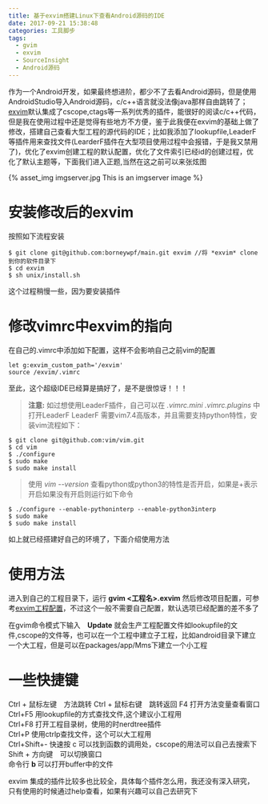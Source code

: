 ```yaml
---
title: 基于exvim搭建Linux下查看Android源码的IDE
date: 2017-09-21 15:38:48
categories: 工具脚步
tags: 
  - gvim
  - exvim
  - SourceInsight
  - Android源码
---
```


作为一个Android开发，如果最终想进阶，都少不了去看Android源码，但是使用AndroidStudio导入Android源码，c/c++语言就没法像java那样自由跳转了；[exvim](https://exvim.github.io/)默认集成了cscope,ctags等一系列优秀的插件，能很好的阅读c/c++代码，但是我在使用过程中还是觉得有些地方不方便，鉴于此我便在exvim的基础上做了修改，搭建自己查看大型工程的源代码的IDE；比如我添加了lookupfile,LeaderF等插件用来查找文件(LearderF插件在大型项目使用过程中会报错，于是我又禁用了)，优化了exvim创建工程的默认配置，优化了文件索引已经id的创建过程，优化了默认主题等，下面我们进入正题,当然在这之前可以来张炫图  

{% asset_img imgserver.jpg This is an imgserver image %}  

# 安装修改后的exvim

按照如下流程安装
```
$ git clone git@github.com:borneywpf/main.git exvim //将 *exvim* clone到你的软件目录下
$ cd exvim
$ sh unix/install.sh
```
这个过程稍慢一些，因为要安装插件

# 修改vimrc中exvim的指向

在自己的.vimrc中添加如下配置，这样不会影响自己之前vim的配置
```
let g:exvim_custom_path='/exvim'
source /exvim/.vimrc
```

至此，这个超级IDE已经算是搞好了，是不是很惊讶！！！

> **注意:** 如过想使用LeaderF插件，自己可以在 *.vimrc.mini* *.vimrc.plugins* 中打开LeaderF
> LeaderF 需要vim7.4高版本，并且需要支持python特性，安装vim流程如下：
```
$ git clone git@github.com:vim/vim.git
$ cd vim
$ ./configure
$ sudo make
$ sudo make install
```

> 使用 *vim --version* 查看python或python3的特性是否开启，如果是+表示开启如果没有开启则运行如下命令
```
$ ./configure --enable-pythoninterp --enable-python3interp
$ sudo make
$ sudo make install
```

如上就已经搭建好自己的环境了，下面介绍使用方法

# 使用方法

进入到自己的工程目录下，运行 **gvim <工程名>.exvim** 然后修改项目配置，可参考[exvim工程配置](https://exvim.github.io/docs-zh/config-exvim/)，不过这个一般不需要自己配置，默认选项已经配置的差不多了  

在gvim命令模式下输入　**Update** 就会生产工程配置文件如lookupfile的文件,cscope的文件等，也可以在一个工程中建立子工程，比如android目录下建立一个大工程，但是可以在packages/app/Mms下建立一个小工程  

# 一些快捷键

Ctrl + 鼠标左键　方法跳转
Ctrl + 鼠标右键　跳转返回
F4 打开方法变量查看窗口  
Ctrl+F5 用lookupfile的方式查找文件,这个建议小工程用  
Ctrl+F8 打开工程目录树，使用的时nerdtree插件  
Ctrl+P 使用ctrlp查找文件，这个可以大工程用  
Ctrl+Shift+- 快速按 c 可以找到函数的调用处，cscope的用法可以自己去搜索下  
Shift + 方向键　可以切换窗口  
命令行 **b <file name>** 可以打开buffer中的文件  

exvim 集成的插件比较多也比较全，具体每个插件怎么用，我还没有深入研究，只有使用的时候通过help查看，如果有兴趣可以自己去研究下
